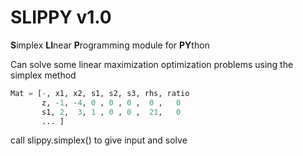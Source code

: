 # SLIPPY v1.0
**S**implex **LI**near **P**rogramming module for **PY**thon

Can solve some linear maximization optimization problems using the simplex method

```python
Mat = [-, x1, x2, s1, s2, s3, rhs, ratio
       z, -1, -4, 0 , 0 , 0 ,  0 ,   0
       s1, 2,  3, 1 , 0 , 0 ,  21,   0
       ... ]    
```

call slippy.simplex() to give input and solve
